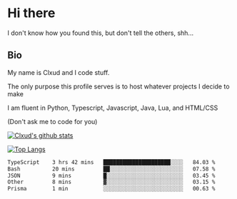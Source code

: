 

# Hi there
I don't know how you found this, but don't tell the others, shh...

## Bio
My name is Clxud and I code stuff.

The only purpose this profile serves is to host whatever projects I decide to make

I am fluent in Python, Typescript, Javascript, Java, Lua, and HTML/CSS



(Don't ask me to code for you)

[![Clxud's github stats](https://github-readme-stats.vercel.app/api?username=cloudwithax&count_private=true&theme=dark&show_icons=true)](https://github.com/anuraghazra/github-readme-stats) 

[![Top Langs](https://github-readme-stats.vercel.app/api/top-langs/?username=cloudwithax&theme=dark)](https://github.com/anuraghazra/github-readme-stats)

<!--START_SECTION:waka-->

```txt
TypeScript    3 hrs 42 mins   █████████████████████░░░░   84.03 %
Bash          20 mins         ██░░░░░░░░░░░░░░░░░░░░░░░   07.58 %
JSON          9 mins          █░░░░░░░░░░░░░░░░░░░░░░░░   03.45 %
Other         8 mins          ▓░░░░░░░░░░░░░░░░░░░░░░░░   03.15 %
Prisma        1 min           ░░░░░░░░░░░░░░░░░░░░░░░░░   00.63 %
```

<!--END_SECTION:waka-->







